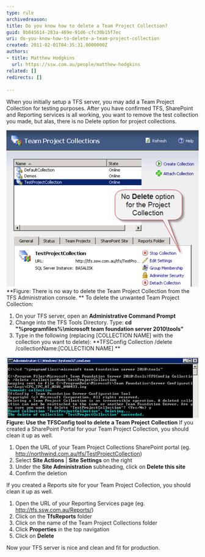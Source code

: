 ```yaml
---
type: rule
archivedreason: 
title: Do you know how to delete a Team Project Collection?
guid: 8b845614-283a-469e-91d6-cfc30b15f7ec
uri: do-you-know-how-to-delete-a-team-project-collection
created: 2011-02-01T04:35:31.0000000Z
authors:
- title: Matthew Hodgkins
  url: https://ssw.com.au/people/matthew-hodgkins
related: []
redirects: []

---
```


When you initially setup a TFS server, you may add a Team Project Collection for testing purposes. After you have confirmed TFS, SharePoint and Reporting services is all working, you want to remove the test collection you made, but alas, there is no Delete option for project collections.  
<!--endintro-->
![](tfs-admin-no-delete.png) 
 **Figure: There is no way to delete the Team Project Collection from the TFS Administration console.
** 
To delete the unwanted Team Project Collection:

1. On your TFS server, open an  **Administrative Command Prompt**
2. Change into the TFS Tools Directory. Type:
 **cd "%programfiles%\microsoft team foundation server 2010\tools"**
3. Type in the following (replacing [COLLECTION NAME] with the collection you want to delete):
 **TFSConfig Collection /delete /collectionName:[COLLECTION NAME]
**


![](tfs-admin-delete-collection.png)
 **Figure: Use the TFSConfig tool to delete a Team Project** **Collection** If you created a SharePoint Portal for your Team Project Collection, you should clean it up as well.

1. Open the URL of your Team Project Collections SharePoint portal (eg. http://northwind.com.au/tfs/TestProjectCollection)
2. Select  **Site Actions** |  **Site Settings** on the right
3. Under the  **Site Administration** subheading, click on  **Delete this site**
4. Confirm the deletion


If you created a Reports site for your Team Project Collection, you should clean it up as well.

1. Open the URL of your Reporting Services page (eg. http://tfs.ssw.com.au/Reports/)
2. Click on the  **TfsReports** folder
3. Click on the name of the Team Project Collections folder
4. Click  **Properties** in the top navigation
5. Click on  **Delete**


Now your TFS server is nice and clean and fit for production.
